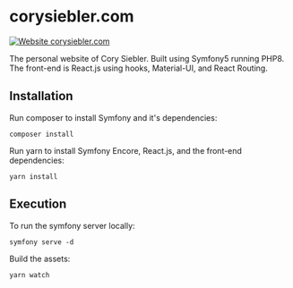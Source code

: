 # corysiebler.com

[![Website corysiebler.com](https://img.shields.io/website-up-down-green-red/http/shields.io.svg)](https://corysiebler.com/)


The personal website of Cory Siebler. Built using Symfony5 running PHP8. The front-end is React.js using hooks, Material-UI, and React Routing.

## Installation

Run composer to install Symfony and it's dependencies:

    composer install

Run yarn to install Symfony Encore, React.js, and the front-end dependencies:

    yarn install

## Execution

To run the symfony server locally:

    symfony serve -d

Build the assets:

    yarn watch